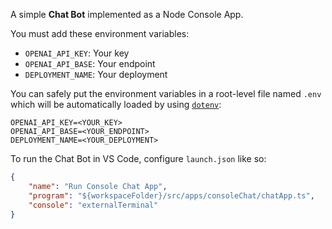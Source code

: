 A simple **Chat Bot** implemented as a Node Console App.

You must add these environment variables:

- `OPENAI_API_KEY`: Your key
- `OPENAI_API_BASE`: Your endpoint
- `DEPLOYMENT_NAME`: Your deployment

You can safely put the environment variables in a root-level file named `.env` which will be automatically loaded by using [`dotenv`](https://www.npmjs.com/package/dotenv):

```
OPENAI_API_KEY=<YOUR_KEY>
OPENAI_API_BASE=<YOUR_ENDPOINT>
DEPLOYMENT_NAME=<YOUR_DEPLOYMENT>
```

To run the Chat Bot in VS Code, configure `launch.json` like so:

```json
{
    "name": "Run Console Chat App",
    "program": "${workspaceFolder}/src/apps/consoleChat/chatApp.ts",
    "console": "externalTerminal"
}
```
